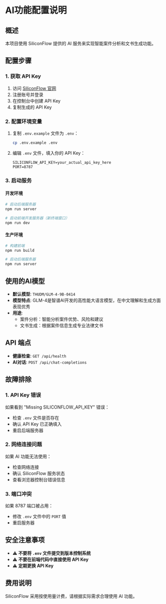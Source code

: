 # AI功能配置说明

## 概述
本项目使用 SiliconFlow 提供的 AI 服务来实现智能案件分析和文书生成功能。

## 配置步骤

### 1. 获取 API Key
1. 访问 [SiliconFlow 官网](https://cloud.siliconflow.cn/)
2. 注册账号并登录
3. 在控制台中创建 API Key
4. 复制生成的 API Key

### 2. 配置环境变量
1. 复制 `.env.example` 文件为 `.env`：
   ```bash
   cp .env.example .env
   ```

2. 编辑 `.env` 文件，填入你的 API Key：
   ```env
   SILICONFLOW_API_KEY=your_actual_api_key_here
   PORT=8787
   ```

### 3. 启动服务

#### 开发环境
```bash
# 启动后端服务器
npm run server

# 启动前端开发服务器（新终端窗口）
npm run dev
```

#### 生产环境
```bash
# 构建前端
npm run build

# 启动后端服务器
npm run server
```

## 使用的AI模型
- **默认模型**: `THUDM/GLM-4-9B-0414`
- **模型特点**: GLM-4是智谱AI开发的高性能大语言模型，在中文理解和生成方面表现优秀
- **用途**: 
  - 案件分析：智能分析案件优势、风险和建议
  - 文书生成：根据案件信息生成专业法律文书

## API 端点
- **健康检查**: `GET /api/health`
- **AI对话**: `POST /api/chat-completions`

## 故障排除

### 1. API Key 错误
如果看到 "Missing SILICONFLOW_API_KEY" 错误：
- 检查 `.env` 文件是否存在
- 确认 API Key 已正确填入
- 重启后端服务器

### 2. 网络连接问题
如果 AI 功能无法使用：
- 检查网络连接
- 确认 SiliconFlow 服务状态
- 查看浏览器控制台错误信息

### 3. 端口冲突
如果 8787 端口被占用：
- 修改 `.env` 文件中的 `PORT` 值
- 重启服务器

## 安全注意事项
- ⚠️ **不要将 `.env` 文件提交到版本控制系统**
- ⚠️ **不要在前端代码中直接使用 API Key**
- ⚠️ **定期更换 API Key**

## 费用说明
SiliconFlow 采用按使用量计费，请根据实际需求合理使用 AI 功能。